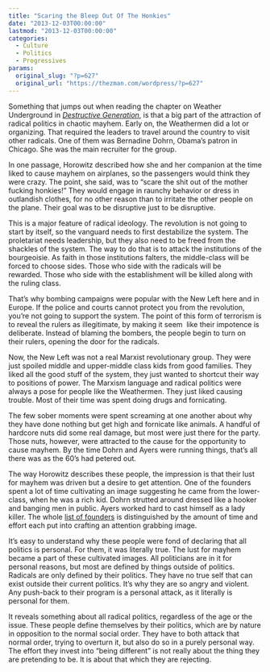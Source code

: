 ```yaml
---
title: "Scaring the Bleep Out Of The Honkies"
date: "2013-12-03T00:00:00"
lastmod: "2013-12-03T00:00:00"
categories:
  - Culture
  - Politics
  - Progressives
params:
  original_slug: "?p=627"
  original_url: "https://thezman.com/wordpress/?p=627"
---
```


Something that jumps out when reading the chapter on Weather Underground
in <a
href="http://www.amazon.com/Destructive-Generation-Peter-Collier/dp/0786100907"
rel="noopener noreferrer" target="_blank"><em>Destructive
Generation</em></a>, is that a big part of the attraction of radical
politics in chaotic mayhem. Early on, the Weathermen did a lot or
organizing. That required the leaders to travel around the country to
visit other radicals. One of them was Bernadine Dohrn, Obama’s patron in
Chicago. She was the main recruiter for the group.

In one passage, Horowitz described how she and her companion at the time
liked to cause mayhem on airplanes, so the passengers would think they
were crazy. The point, she said, was to “scare the shit out of the
mother fucking honkies!” They would engage in raunchy behavior or dress
in outlandish clothes, for no other reason than to irritate the other
people on the plane. Their goal was to be disruptive just to be
disruptive.

This is a major feature of radical ideology. The revolution is not going
to start by itself, so the vanguard needs to first destabilize the
system. The proletariat needs leadership, but they also need to be freed
from the shackles of the system. The way to do that is to attack the
institutions of the bourgeoisie. As faith in those institutions falters,
the middle-class will be forced to choose sides. Those who side with the
radicals will be rewarded. Those who side with the establishment will be
killed along with the ruling class.

That’s why bombing campaigns were popular with the New Left here and in
Europe. If the police and courts cannot protect you from the revolution,
you’re not going to support the system. The point of this form of
terrorism is to reveal the rulers as illegitimate, by making it seem
 like their impotence is deliberate. Instead of blaming the bombers, the
people begin to turn on their rulers, opening the door for the radicals.

Now, the New Left was not a real Marxist revolutionary group. They were
just spoiled middle and upper-middle class kids from good families. They
liked all the good stuff of the system, they just wanted to shortcut
their way to positions of power. The Marxism language and radical
politics were always a pose for people like the Weathermen. They just
liked causing trouble. Most of their time was spent doing drugs and
fornicating.

The few sober moments were spent screaming at one another about why they
have done nothing but get high and fornicate like animals. A handful of
hardcore nuts did some real damage, but most were just there for the
party. Those nuts, however, were attracted to the cause for the
opportunity to cause mayhem. By the time Dohrn and Ayers were running
things, that’s all there was as the 60’s had petered out.

The way Horowitz describes these people, the impression is that their
lust for mayhem was driven but a desire to get attention. One of the
founders spent a lot of time cultivating an image suggesting he came
from the lower-class, when he was a rich kid. Dohrn strutted around
dressed like a hooker and banging men in public. Ayers worked hard to
cast himself as a lady killer. The whole
<a href="http://en.wikipedia.org/wiki/Weatherman_Member_List"
rel="noopener noreferrer" target="_blank">list of founders</a> is
distinguished by the amount of time and effort each put into crafting an
attention grabbing image.

It’s easy to understand why these people were fond of declaring that all
politics is personal. For them, it was literally true. The lust for
mayhem became a part of these cultivated images. All politicians are in
it for personal reasons, but most are defined by things outside of
politics. Radicals are only defined by their politics. They have no true
self that can exist outside their current politics. It’s why they are so
angry and violent. Any push-back to their program is a personal attack,
as it literally is personal for them.

It reveals something about all radical politics, regardless of the age
or the issue. These people define themselves by their politics, which
are by nature in opposition to the normal social order. They have to
both attack that normal order, trying to overturn it, but also do so in
a purely personal way. The effort they invest into “being different” is
not really about the thing they are pretending to be. It is about that
which they are rejecting.
